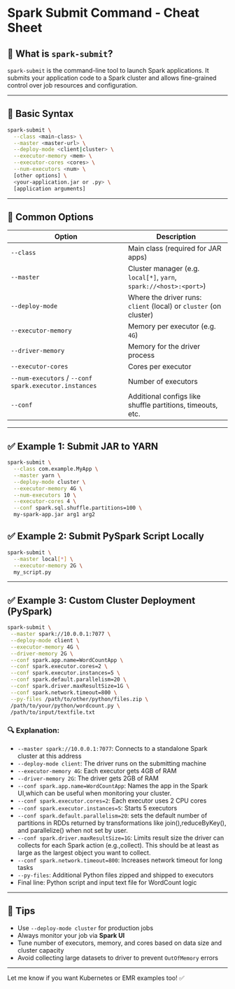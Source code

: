 # Spark Submit Command - Cheat Sheet

## 🚀 What is `spark-submit`?
`spark-submit` is the command-line tool to launch Spark applications. It submits your application code to a Spark cluster and allows fine-grained control over job resources and configuration.

---

## 🧱 Basic Syntax
```bash
spark-submit \
  --class <main-class> \
  --master <master-url> \
  --deploy-mode <client|cluster> \
  --executor-memory <mem> \
  --executor-cores <cores> \
  --num-executors <num> \
  [other options] \
  <your-application.jar or .py> \
  [application arguments]
```

---

## 📌 Common Options
| Option | Description |
|--------|-------------|
| `--class` | Main class (required for JAR apps) |
| `--master` | Cluster manager (e.g. `local[*]`, `yarn`, `spark://<host>:<port>`) |
| `--deploy-mode` | Where the driver runs: `client` (local) or `cluster` (on cluster) |
| `--executor-memory` | Memory per executor (e.g. `4G`) |
| `--driver-memory` | Memory for the driver process |
| `--executor-cores` | Cores per executor |
| `--num-executors` / `--conf spark.executor.instances` | Number of executors |
| `--conf` | Additional configs like shuffle partitions, timeouts, etc. |

---

## ✅ Example 1: Submit JAR to YARN
```bash
spark-submit \
  --class com.example.MyApp \
  --master yarn \
  --deploy-mode cluster \
  --executor-memory 4G \
  --num-executors 10 \
  --executor-cores 4 \
  --conf spark.sql.shuffle.partitions=100 \
  my-spark-app.jar arg1 arg2
```

## ✅ Example 2: Submit PySpark Script Locally
```bash
spark-submit \
  --master local[*] \
  --executor-memory 2G \
  my_script.py
```

---


## ✅ Example 3: Custom Cluster Deployment (PySpark)
```bash
spark-submit \
 --master spark://10.0.0.1:7077 \
 --deploy-mode client \
 --executor-memory 4G \
 --driver-memory 2G \
 --conf spark.app.name=WordCountApp \
 --conf spark.executor.cores=2 \
 --conf spark.executor.instances=5 \
 --conf spark.default.parallelism=20 \
 --conf spark.driver.maxResultSize=1G \
 --conf spark.network.timeout=800 \
 --py-files /path/to/other/python/files.zip \
 /path/to/your/python/wordcount.py \
 /path/to/input/textfile.txt
```

### 🔍 Explanation:
- `--master spark://10.0.0.1:7077`: Connects to a standalone Spark cluster at this address
- `--deploy-mode client`: The driver runs on the submitting machine
- `--executor-memory 4G`: Each executor gets 4GB of RAM
- `--driver-memory 2G`: The driver gets 2GB of RAM
- `--conf spark.app.name=WordCountApp`: Names the app in the Spark UI,which can be useful when monitoring your cluster.
- `--conf spark.executor.cores=2`: Each executor uses 2 CPU cores
- `--conf spark.executor.instances=5`: Starts 5 executors
- `--conf spark.default.parallelism=20`:  sets the default number of partitions in RDDs returned by transformations like join(),reduceByKey(), and parallelize() when not set by user.
- `--conf spark.driver.maxResultSize=1G`: Limits result size the driver can collects for each Spark action (e.g.,collect). This should be at least as large as the largest object you want to collect.
- `--conf spark.network.timeout=800`: Increases network timeout for long tasks
- `--py-files`: Additional Python files zipped and shipped to executors
- Final line: Python script and input text file for WordCount logic

---

## 🧠 Tips
- Use `--deploy-mode cluster` for production jobs
- Always monitor your job via **Spark UI**
- Tune number of executors, memory, and cores based on data size and cluster capacity
- Avoid collecting large datasets to driver to prevent `OutOfMemory` errors

---

Let me know if you want Kubernetes or EMR examples too! ✅

